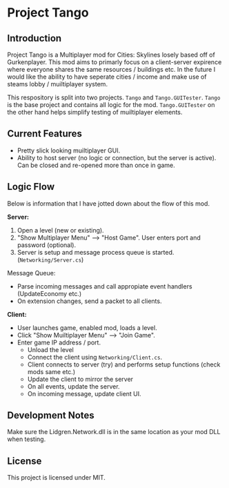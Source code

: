 # Project Tango
## Introduction
Project Tango is a Multiplayer mod for Cities: Skylines losely based off of Gurkenplayer. 
This mod aims to primarly focus on a client-server expirence where everyone shares the same resources / buildings etc. 
In the future I would like the ability to have seperate cities / income and make use of steams lobby / muiltiplayer system.

This respository is split into two projects. `Tango` and `Tango.GUITester`. `Tango` is the base project and contains all logic for the mod. `Tango.GUITester` on the other hand helps simplify testing of muiltiplayer elements.

## Current Features
* Pretty slick looking muiltiplayer GUI.
* Ability to host server (no logic or connection, but the server is active). Can be closed and re-opened more than once in game.

## Logic Flow
Below is information that I have jotted down about the flow of this mod.

**Server:**
1. Open a level (new or existing).
2. "Show Multiplayer Menu" --> "Host Game". User enters port and password (optional).
3. Server is setup and message process queue is started. (`Networking/Server.cs`)

Message Queue:
* Parse incoming messages and call appropiate event handlers (UpdateEconomy etc.)
* On extension changes, send a packet to all clients.

**Client:**
* User launches game, enabled mod, loads a level.
* Click "Show Muiltiplayer Menu" --> "Join Game".
* Enter game IP address / port.
  * Unload the level
  * Connect the client using `Networking/Client.cs`.
  * Client connects to server (try) and performs setup functions (check mods same etc.)
  * Update the client to mirror the server
  * On all events, update the server.
  * On incoming message, update client UI.

## Development Notes
Make sure the Lidgren.Network.dll is in the same location as your mod DLL when testing.

## License
This project is licensed under MIT.
